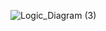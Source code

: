 
![Logic_Diagram (3)](https://github.com/user-attachments/assets/d97b74d0-d0d0-4b5e-bbbb-42ce4897605b)
